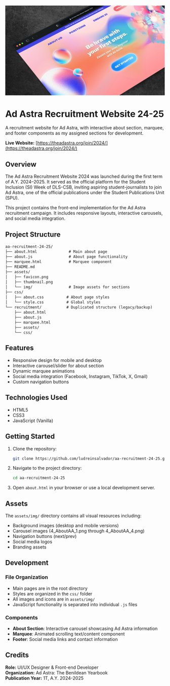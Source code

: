 ﻿![Ad Astra Recruitment Banner](https://github.com/ludreinsalvador/aa-recruitment-24-25/blob/main/assets/thumbnail-v2.png)

# Ad Astra Recruitment Website 24-25

A recruitment website for Ad Astra, with interactive about section, marquee, and footer components as my assigned sections for development.

**Live Website:** [https://theadastra.org/join/2024/](https://theadastra.org/join/2024/)

## Overview

The Ad Astra Recruitment Website 2024 was launched during the first term of A.Y. 2024–2025. It served as the official platform for the Student Inclusion (SI) Week of DLS-CSB, inviting aspiring student-journalists to join Ad Astra, one of the official publications under the Student Publications Unit (SPU).

This project contains the front-end implementation for the Ad Astra recruitment campaign. It includes responsive layouts, interactive carousels, and social media integration.

## Project Structure

```
aa-recruitment-24-25/
├── about.html              # Main about page
├── about.js                # About page functionality
├── marquee.html            # Marquee component
├── README.md
├── assets/
│   ├── favicon.png
│   ├── thumbnail.png
│   └── img/                # Image assets for sections
├── css/
│   ├── about.css          # About page styles
│   └── style.css          # Global styles
└── recruitment/           # Duplicated structure (legacy/backup)
    ├── about.html
    ├── about.js
    ├── marquee.html
    ├── assets/
    └── css/
```

## Features

- Responsive design for mobile and desktop
- Interactive carousel/slider for about section
- Dynamic marquee animations
- Social media integration (Facebook, Instagram, TikTok, X, Gmail)
- Custom navigation buttons

## Technologies Used

- HTML5
- CSS3
- JavaScript (Vanilla)

## Getting Started

1. Clone the repository:

   ```bash
   git clone https://github.com/ludreinsalvador/aa-recruitment-24-25.git
   ```

2. Navigate to the project directory:

   ```bash
   cd aa-recruitment-24-25
   ```

3. Open `about.html` in your browser or use a local development server.

## Assets

The `assets/img/` directory contains all visual resources including:

- Background images (desktop and mobile versions)
- Carousel images (4_AboutAA_1.png through 4_AboutAA_4.png)
- Navigation buttons (next/prev)
- Social media logos
- Branding assets

## Development

### File Organization

- Main pages are in the root directory
- Styles are organized in the `css/` folder
- All images and icons are in `assets/img/`
- JavaScript functionality is separated into individual `.js` files

### Components

- **About Section**: Interactive carousel showcasing Ad Astra information
- **Marquee**: Animated scrolling text/content component
- **Footer**: Social media links and contact information

## Credits

**Role:** UI/UX Designer & Front-end Developer  
**Organization:** Ad Astra: The Benildean Yearbook  
**Publication Year:** 1T, A.Y. 2024-2025

